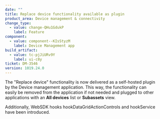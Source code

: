 ```yaml
---
date: ""
title: Replace device functionality available as plugin
product_area: Device management & connectivity
change_type:
  - value: change-QHu1GdukP
    label: Feature
component:
  - value: component--KIsStyzM
    label: Device Management app
build_artifact:
  - value: tc-pjJiURv9Y
    label: ui-c8y
ticket: DM-3546
version: 1019.24.0
---
```

The "Replace device" functionality is now delivered as a self-hosted plugin by the Device management application. This way, the functionality can easily be removed from the application if not needed and plugged to other applications with an **All devices** list or **Subassets** view.

Additionally, WebSDK hooks hookDataGridActionControls and hookService have been introduced.